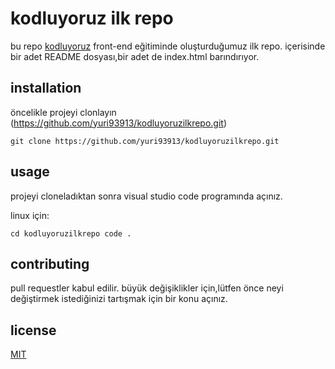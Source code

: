 # kodluyoruz ilk repo

bu repo [kodluyoruz](app.patika.dev) front-end eğitiminde oluşturduğumuz ilk repo. içerisinde bir adet README dosyası,bir adet de index.html barındırıyor.

## installation

öncelikle projeyi clonlayın (https://github.com/yuri93913/kodluyoruzilkrepo.git)

`git clone https://github.com/yuri93913/kodluyoruzilkrepo.git`

## usage 

projeyi cloneladıktan sonra visual studio code programında açınız.

linux için:

```cd kodluyoruzilkrepo code .```

## contributing

pull requestler kabul edilir. büyük değişiklikler için,lütfen önce neyi değiştirmek  istediğinizi tartışmak için bir konu açınız.

## license

[MIT](app.patika.dev)


